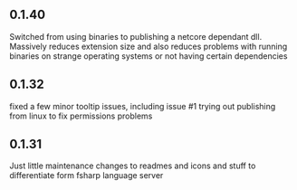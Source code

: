 ## 0.1.40
Switched from using binaries to publishing a netcore dependant dll.
    Massively reduces extension size and also reduces problems with running binaries on strange operating systems or not having certain dependencies


## 0.1.32
fixed a few minor tooltip issues, including issue #1
trying out publishing from linux to fix permissions problems


## 0.1.31
Just little maintenance changes to readmes and icons and stuff to differentiate form fsharp language server
